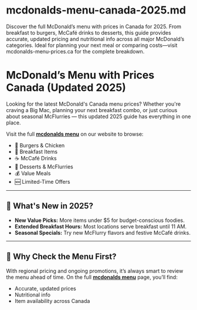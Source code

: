 # mcdonalds-menu-canada-2025.md
Discover the full McDonald’s menu with prices in Canada for 2025. From breakfast to burgers, McCafé drinks to desserts, this guide provides accurate, updated pricing and nutritional info across all major McDonald’s categories. Ideal for planning your next meal or comparing costs—visit mcdonalds-menu-prices.ca for the complete breakdown.
# McDonald’s Menu with Prices Canada (Updated 2025)

Looking for the latest McDonald's Canada menu prices? Whether you're craving a Big Mac, planning your next breakfast combo, or just curious about seasonal McFlurries — this updated 2025 guide has everything in one place.

Visit the full [**mcdonalds menu**](https://mcdonalds-menu-prices.ca) on our website to browse:

- 🍔 Burgers & Chicken
- 🥓 Breakfast Items
- ☕ McCafé Drinks
- 🍦 Desserts & McFlurries
- 💰 Value Meals
- 🆕 Limited-Time Offers

---

## 🔄 What's New in 2025?

- **New Value Picks:** More items under $5 for budget-conscious foodies.
- **Extended Breakfast Hours:** Most locations serve breakfast until 11 AM.
- **Seasonal Specials:** Try new McFlurry flavors and festive McCafé drinks.

---

## 📌 Why Check the Menu First?

With regional pricing and ongoing promotions, it’s always smart to review the menu ahead of time. On the full [**mcdonalds menu**](https://mcdonalds-menu-prices.ca) page, you’ll find:

- Accurate, updated prices
- Nutritional info
- Item availability across Canada


